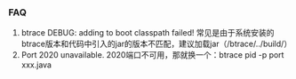 ### FAQ
1. btrace DEBUG: adding to boot classpath failed!
    常见是由于系统安装的btrace版本和代码中引入的jar的版本不匹配，建议加载jar（/btrace/../build/）
2. Port 2020 unavailable.
    2020端口不可用，那就换一个：btrace pid -p port xxx.java